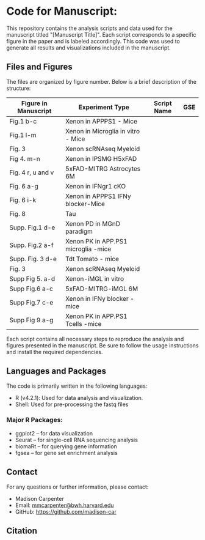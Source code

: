 # Code for Manuscript: 
This repository contains the analysis scripts and data used for the manuscript titled "[Manuscript Title]". Each script corresponds to a specific figure in the paper and is labeled accordingly. This code was used to generate all results and visualizations included in the manuscript.


## Files and Figures
The files are organized by figure number. Below is a brief description of the structure:

| Figure in Manuscript | Experiment Type | Script Name | GSE |
-----------------------|-----------------|------------|-------|
Fig.1 b-c | Xenon in APPPS1 - Mice |
Fig.1 l-m | Xenon in Microglia in vitro - Mice |
Fig. 3 | Xenon scRNAseq Myeloid |
Fig 4. m-n | Xenon in IPSMG H5xFAD | 
Fig. 4 r, u and v | 5xFAD-MITRG Astrocytes 6M |
Fig. 6 a-g | Xenon in IFNgr1 cKO |
Fig. 6 i-k | Xenon in APPPS1 IFNy blocker-Mice |
Fig. 8  | Tau |
Supp. Fig.1 d-e | Xenon PD in MGnD paradigm |
Supp. Fig.2 a-f | Xenon PK in APP.PS1 microglia -mice |
Supp. Fig. 3 d-e | Tdt Tomato - mice |
Fig. 3 | Xenon scRNAseq Myeloid |
Supp Fig 5. a-d | Xenon-iMGL in vitro |
Supp Fig.6 a-c | 5xFAD-MITRG-iMGL 6M |
Supp Fig.7 c-e | Xenon in IFNy blocker -mice |
Supp Fig 9 a-g | Xenon PK in APP.PS1 Tcells -mice |

Each script contains all necessary steps to reproduce the analysis and figures presented in the manuscript. Be sure to follow the usage instructions and install the required dependencies.

## Languages and Packages
The code is primarily written in the following languages:
* R (v4.2.1): Used for data analysis and visualization. <br>
* Shell: Used for pre-processing the fastq files

### Major R Packages: <br>
* ggplot2 – for data visualization <br>
* Seurat – for single-cell RNA sequencing analysis <br>
* biomaRt – for querying gene information <br>
* fgsea – for gene set enrichment analysis <br>

## Contact
For any questions or further information, please contact:

* Madison Carpenter
* Email: mmcarpenter@bwh.harvard.edu
* GitHub: https://github.com/madison-car

## Citation 
